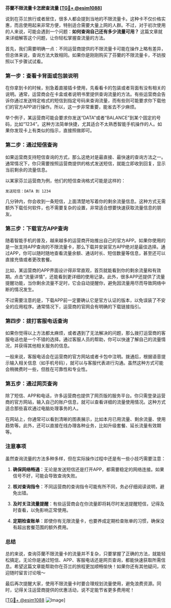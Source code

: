 **芬蘭不限流量卡怎麽查流量 [[TG💪+ @esim1088](https://t.me/s/esim1088)]**

说到在芬兰旅行或者居住，很多人都会提到当地的不限流量卡。这种卡不仅价格实惠，而且使用起来非常方便，特别适合需要大量上网的人群。不过，对于初次使用的人来说，可能会遇到一个问题：**如何查询自己还有多少流量可用？** 这篇文章就来详细解答这个问题，让你轻松掌握查流量的方法。

首先，我们需要明确一点：不同运营商提供的不限流量卡可能在操作上略有差异，但总体来说，查询方法大致相同。如果你是刚刚购买了芬蘭的不限流量卡，不妨按照以下步骤试试看。

### **第一步：查看卡背面或包装说明**
在你拿到卡的时候，别急着直接插卡使用，先看看卡的包装或者背面有没有相关的说明。通常，运营商会在卡盒或者说明书里提供查询流量的方法。有些运营商会告诉你通过发送特定格式的短信到指定号码来查询流量，而有些则可能要求你下载他们的官方APP进行操作。所以，这一步非常重要，能省去不少麻烦。

举个例子，某运营商可能会要求你发送“DATA”或者“BALANCE”到某个固定的号码，比如“1234”。这种方法简单快捷，尤其适合不太熟悉智能手机操作的人。如果你发现卡上有类似的指示，直接照做即可。

### **第二步：通过短信查询**
如果运营商支持短信查询的方式，那么这绝对是最直接、最快速的查询方法之一。通常情况下，你只需要按照运营商提供的格式发送短信，就能立即收到回复，显示当前剩余的流量信息。

以某家芬兰运营商为例，他们的短信查询格式可能是这样的：
```
发送短信：DATA 到 1234
```
几分钟内，你会收到一条短信，上面清楚地写着你的剩余流量信息。这种方式无需额外下载任何软件，也不需要复杂的设置，非常适合想要快速获取流量信息的朋友。

### **第三步：下载官方APP查询**
随着智能手机的普及，越来越多的运营商开始推出自己的官方APP。如果你使用的是一张支持APP查询的不限流量卡，那么下载并安装官方APP绝对是最佳选择。通过APP，你可以随时随地查看流量余额、通话时长、短信数量等信息，甚至还可以直接充值或者更改套餐。

比如，某运营商的APP界面设计得非常直观，首页就能看到你的剩余流量和有效期。点击“流量详情”，还能看到更详细的使用记录。此外，很多APP还提供了流量提醒功能，当你剩余流量不足时，它会自动提醒你，避免因流量用尽而导致网络中断的情况发生。

不过需要注意的是，下载APP前一定要确认它是官方认证的版本，以免误装了不安全的应用程序。通常情况下，运营商的官网会有明确的下载链接指引。

### **第四步：拨打客服电话查询**
如果你觉得以上方法都太麻烦，或者遇到了无法解决的问题，那么拨打运营商的客服电话也是一个不错的选择。通过客服人员的帮助，你可以快速了解自己的流量情况，并获得其他相关服务的信息。

一般来说，客服电话会在运营商的官方网站或者卡包中注明。拨通后，根据语音提示输入相关信息（如手机号码），就可以与客服代表进行沟通。虽然这种方式可能会稍微费时一些，但胜在可靠性和专业性。

### **第五步：通过网页查询**
除了短信、APP和电话，许多运营商也提供了网页版的服务平台。你只需登录运营商的官方网站，输入自己的账户信息，就可以查看详细的流量使用情况。这种方式适合那些喜欢通过电脑处理事务的人。

在网站上，你通常可以看到清晰的图表展示，比如本月已用流量、剩余流量、使用趋势等。此外，还可以直接在线办理各种业务，比如升级套餐、延长流量有效期等。

### **注意事项**
虽然查询流量的方法多种多样，但在实际操作过程中还是有一些小技巧需要注意：

1. **确保网络畅通**：无论是发送短信还是打开APP，都需要稳定的网络连接。如果信号不好，可能会导致查询失败。
   
2. **核对查询指令**：不同运营商的查询指令可能有所不同，务必仔细阅读说明，避免出错。

3. **及时关注流量提醒**：有些运营商会在你流量即将耗尽时发送提醒短信，记得及时查看，以免影响正常使用。

4. **定期检查账单**：即使你有无限流量卡，也要养成定期检查账单的习惯，确保没有超出套餐范围的额外费用。

### **总结**
总的来说，查询芬蘭不限流量卡的流量并不复杂，只要掌握了正确的方法，就能轻松搞定。无论你是通过短信、APP、客服电话还是网页查询，都能快速获取所需信息。希望这篇文章能帮助你在芬兰的旅程更加顺畅愉快！如果你还有其他疑问，欢迎随时留言讨论哦～

最后再次提醒大家，使用不限流量卡时要合理规划流量使用，避免浪费资源。同时，记得关注运营商提供的优惠活动，说不定能节省更多费用呢！

[[TG💪+ @esim1088](https://t.me/s/esim1088) ![Image](https://i.postimg.cc/4NQfJmqS/Snipaste-2025-05-13-00-14-12.png)]
